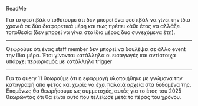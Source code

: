 ReadMe


Για το φεστιβάλ υποθέτουμε ότι δεν μπορεί ένα φεστιβάλ να γίνει την ίδια χρονιά σε δύο διαφορετικά μέρη και πως πρέπει κάθε έτος να αλλάζει τοποθεσία (δεν μπορεί να γίνει στο ίδιο μέρος δυο συνεχόμενα έτη).

----
Θεωρούμε ότι ένας staff member δεν μπορεί να δουλέψει σε άλλο event την ίδια μέρα. Έτσι γίνονται κατάλληλα οι εισαγωγές και αντίστοιχα υπάρχει περιορισμός με κατάλληλο trigger

----
Για το query 11 θεωρούμε ότι η εφαρμογή υλοποιήθηκε με γνώμονα την καταγραφή από φέτος και χωρίς να έχει παλαιά αρχεία στα δεδομένα της. Επομένως θα θεωρήσουμε ως συμμετοχές, αυτές για το έτος του 2025 θεωρώντας ότι θα είναι αυτό που τελείωσε μετά το πέρας του χρόνου.